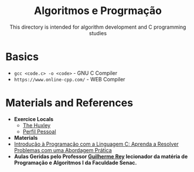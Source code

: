 <div align="center">
<h1>Algoritmos e Progrmação</h1>
<p>This directory is intended for algorithm development and C programming studies</p>
</div>

# Basics
- ```gcc <code.c> -o <code>``` - GNU C Compiler
- ```https://www.online-cpp.com/``` - WEB Compiler

# Materials and References
- **Exercice Locals**
    - [The Huxley](https://thehuxley.com)
    - [Perfil Pessoal](https://thehuxley.com/profile/46646?page=1)
- **Materials**
- [Introdução à Programação com a Linguagem C: Aprenda a Resolver Problemas com uma Abordagem Prática](https://www.amazon.com.br/Introdu%C3%A7%C3%A3o-Programa%C3%A7%C3%A3o-com-Linguagem-Problemas/dp/8575224859?source=ps-sl-shoppingads-lpcontext&ref_=fplfs&psc=1&smid=A1ZZFT5FULY4LN)
- **Aulas Geridas pelo Professor [Guilherme Rey](https://github.com/guilhermeRey) lecionador da matéria de Programação e Algoritmos I da Faculdade Senac.**
